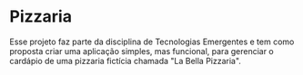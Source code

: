 # Pizzaria
Esse projeto faz parte da disciplina de Tecnologias Emergentes e tem como proposta criar uma aplicação simples, mas funcional, para gerenciar o cardápio de uma pizzaria fictícia chamada "La Bella Pizzaria".
